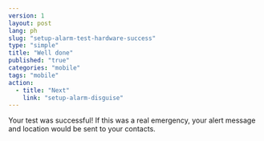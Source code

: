 ```yaml
---
version: 1
layout: post
lang: ph
slug: "setup-alarm-test-hardware-success"
type: "simple"
title: "Well done"
published: "true"
categories: "mobile"
tags: "mobile"
action: 
  - title: "Next"
    link: "setup-alarm-disguise"
---
```


Your test was successful! If this was a real emergency, your alert message and location would be sent to your contacts.
